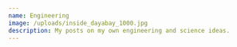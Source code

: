 ```yaml
---
name: Engineering
image: /uploads/inside_dayabay_1000.jpg
description: My posts on my own engineering and science ideas.
---
```



